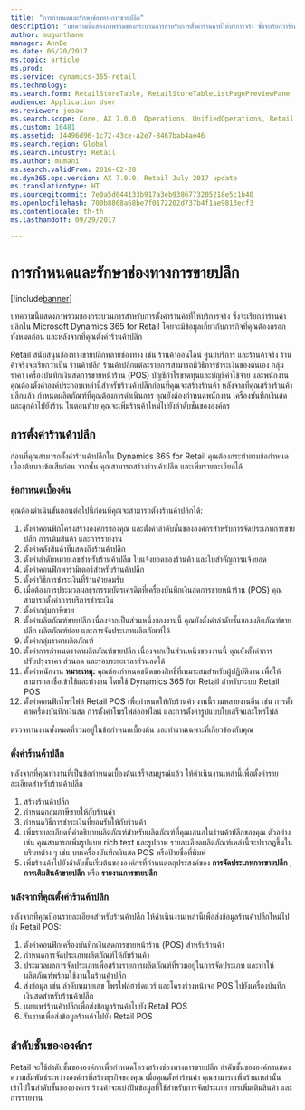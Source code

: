 ```yaml
---
title: "การกำหนดและรักษาช่องทางการขายปลีก"
description: "บทความนี้แสดงภาพรวมของกระบวนการสำหรับการตั้งค่าร้านค้าที่ให้บริการจริง ซึ่งจะเรียกว่าร้านค้าปลีกใน Microsoft Dynamics 365 for Retail โดยจะมีข้อมูลเกี่ยวกับภารกิจที่คุณต้องกรอกทั้งหมดก่อน และหลังจากที่คุณตั้งค่าร้านค้าปลีก"
author: mugunthanm
manager: AnnBe
ms.date: 06/20/2017
ms.topic: article
ms.prod: 
ms.service: dynamics-365-retail
ms.technology: 
ms.search.form: RetailStoreTable, RetailStoreTableListPagePreviewPane
audience: Application User
ms.reviewer: josaw
ms.search.scope: Core, AX 7.0.0, Operations, UnifiedOperations, Retail
ms.custom: 16481
ms.assetid: 14496d96-1c72-43ce-a2e7-8467bab4ae46
ms.search.region: Global
ms.search.industry: Retail
ms.author: mumani
ms.search.validFrom: 2016-02-28
ms.dyn365.ops.version: AX 7.0.0, Retail July 2017 update
ms.translationtype: HT
ms.sourcegitcommit: 7e0a5d044133b917a3eb9386773205218e5c1b40
ms.openlocfilehash: 700b8868a68be7f0172202d737b4f1ae9813ecf3
ms.contentlocale: th-th
ms.lasthandoff: 09/29/2017

---
```


# <a name="define-and-maintain-retail-channels"></a>การกำหนดและรักษาช่องทางการขายปลีก

[!include[banner](includes/banner.md)]


บทความนี้แสดงภาพรวมของกระบวนการสำหรับการตั้งค่าร้านค้าที่ให้บริการจริง ซึ่งจะเรียกว่าร้านค้าปลีกใน Microsoft Dynamics 365 for Retail โดยจะมีข้อมูลเกี่ยวกับภารกิจที่คุณต้องกรอกทั้งหมดก่อน และหลังจากที่คุณตั้งค่าร้านค้าปลีก

Retail สนับสนุนช่องทางขายปลีกหลายช่องทาง เช่น ร้านค้าออนไลน์ ศูนย์บริการ และร้านค้าจริง ร้านค้าจริงจะเรียกว่าเป็น ร้านค้าปลีก  ร้านค้าปลีกแต่ละรายการสามารถมีวิธีการชำระเงินของตนเอง กลุ่มราคา เครื่องบันทึกเงินสดการขายหน้าร้าน (POS) บัญชีกำไรขาดทุนและบัญชีค่าใช้จ่าย และพนักงาน คุณต้องตั้งค่าองค์ประกอบเหล่านี้สำหรับร้านค้าปลีกก่อนที่คุณจะสร้างร้านค้า หลังจากที่คุณสร้างร้านค้าปลีกแล้ว กำหนดผลิตภัณฑ์ที่คุณต้องการดำเนินการ คุณยังต้องกำหนดพนักงาน เครื่องบันทึกเงินสด และลูกค้าไปยังร้าน ในตอนท้าย คุณจะเพิ่มร้านค้าใหม่ไปยังลำดับชั้นขององค์กร

## <a name="setting-up-retail-stores"></a>การตั้งค่าร้านค้าปลีก
ก่อนที่คุณสามารถตั้งค่าร้านค้าปลีกใน Dynamics 365 for Retail คุณต้องกระทำตามข้อกำหนดเบื้องต้นบางข้อเสียก่อน จากนั้น คุณสามารถสร้างร้านค้าปลีก และเพิ่มรายละเอียดได้

### <a name="prerequisites"></a>ข้อกำหนดเบื้องต้น

คุณต้องดำเนินขั้นตอนต่อไปนี้ก่อนที่คุณจะสามารถตั้งงร้านค้าปลีกได้:

1.  ตั้งค่าคอนฟิกโครงสร้างองค์กรของคุณ และตั้งค่าลำดับชั้นขององค์กรสำหรับการจัดประเภทการขายปลีก การเติมสินค้า และการรายงาน
2.  ตั้งค่าคลังสินค้าที่แสดงถึงร้านค้าปลีก
3.  ตั้งค่าลำดับหมายเลขสำหรับร้านค้าปลีก ใบแจ้งยอดของร้านค้า และใบสำคัญการแจ้งยอด
4.  ตั้งค่าคอนฟิกพารามิเตอร์สำหรับร้านค้าปลีก
5.  ตั้งค่าวิธีการชำระเงินที่ร้านค้ายอมรับ
6.  เมื่อต้องการประมวลผลธุรกรรมบัตรเครดิตที่เครื่องบันทึกเงินสดการขายหน้าร้าน (POS) คุณสามารถตั้งค่าการบริการชำระเงิน
7.  ตั้งค่ากลุ่มภาษีขาย
8.  ตั้งค่าผลิตภัณฑ์ขายปลีก เนื่องจากเป็นส่วนหนึ่งของงานนี้ คุณยังตั้งค่าลำดับชั้นของผลิตภัณฑ์ขายปลีก ผลิตภัณฑ์ย่อย และการจัดประเภทผลิตภัณฑ์ได้
9.  ตั้งค่ากลุ่มราคาผลิตภัณฑ์
10. ตั้งค่าการกำหนดราคาผลิตภัณฑ์ขายปลีก เนื่องจากเป็นส่วนหนึ่งของงานนี้ คุณยังตั้งค่าการปรับปรุงราคา ส่วนลด และรอบระยะเวลาส่วนลดได้
11. ตั้งค่าพนักงาน **หมายเหตุ:** คุณต้องกำหนดชนิดของสิทธิ์ที่เหมาะสมสำหรับผู้ปฏิบัติงาน เพื่อให้สามารถลงชื่อเข้าใช้และทำงาน โดยใช้ Dynamics 365 for Retail สำหรับระบบ Retail POS
12. ตั้งค่าคอนฟิกโพรไฟล์ Retail POS เพื่อกำหนดให้กับร้านค้า งานนี้รวมหลายงานอื่น เช่น การตั้งค่าเครื่องบันทึกเงินสด การตั้งค่าโพรไฟล์ออฟไลน์ และการตั้งค่ารูปแบบใบเสร็จและโพรไฟล์

ตรวจทานงานทั้งหมดที่รวมอยู่ในข้อกำหนดเบื้องต้น และทำงานเฉพาะที่เกี่ยวข้องกับคุณ

### <a name="set-up-a-retail-store"></a>ตั้งค่าร้านค้าปลีก

หลังจากที่คุณทำงานที่เป็นข้อกำหนดเบื้องต้นเสร็จสมบูรณ์แล้ว ให้ดำเนินงานเหล่านี้เพื่อตั้งค่ารายละเอียดสำหรับร้านค้าปลีก

1.  สร้างร้านค้าปลีก
2.  กำหนดกลุ่มภาษีขายให้กับร้านค้า
3.  กำหนดวิธีการชำระเงินที่ยอมรับให้กับร้านค้า
4.  เพิ่มรายละเอียดที่คำอธิบายผลิตภัณฑ์สำหรับผลิตภัณฑ์ที่คุณเสนอในร้านค้าปลีกของคุณ ตัวอย่างเช่น คุณสามารถเพิ่มรูปแบบ rich text และรูปภาพ รายละเอียดผลิตภัณฑ์เหล่านี้จะปรากฏขึ้นในบริบทต่าง ๆ เช่น บนเครื่องบันทึกเงินสด POS หรือป้ายชื่อที่พิมพ์
5.  เพิ่มร้านค้าไปยังลำดับชั้นเริ่มต้นขององค์กรที่กำหนดตถุประสงค์ของ **การจัดประเภทการขายปลีก** , **การเติมสินค้าขายปลีก** หรือ **รายงานการขายปลีก**

### <a name="after-you-set-up-a-retail-store"></a>หลังจากที่คุณตั้งค่าร้านค้าปลีก

หลังจากที่คุณป้อนรายละเอียดสำหรับร้านค้าปลีก ให้ดำเนินงานเหล่านี้เพื่อส่งข้อมูลร้านค้าปลีกใหม่ไปยัง Retail POS:

1.  ตั้งค่าคอนฟิกเครื่องบันทึกเงินสดการขายหน้าร้าน (POS) สำหรับร้านค้า
2.  กำหนดการจัดประเภทผลิตภัณฑ์ให้กับร้านค้า
3.  ประมวลผลการจัดประเภทเพื่อสร้างรายการผลิตภัณฑ์ที่รวมอยู่ในการจัดประเภท และทำให้ผลิตภัณฑ์พร้อมใช้งานในร้านค้าปลีก
4.  ส่งข้อมูล เช่น ลำดับหมายเลข โพรไฟล์ฮาร์ดแวร์ และโครงร่างหน้าจอ POS ไปยังเครื่องบันทึกเงินสดสำหรับร้านค้าปลีก
5.  เผยแพร่ร้านค้าปลีกเพื่อส่งข้อมูลร้านค้าไปยัง Retail POS
6.  รันงานเพื่อส่งข้อมูลร้านค้าไปยัง Retail POS

## <a name="organization-hierarchies"></a>ลำดับชั้นขององค์กร
Retail จะใช้ลำดับชั้นขององค์กรเพื่อกำหนดโครงสร้างช่องทางการขายปลีก ลำดับชั้นขององค์กรแสดงความสัมพันธ์ระหว่างองค์กรที่สร้างธุรกิจของคุณ เมื่อคุณตั้งค่าร้านค้า คุณสามารถเพิ่มร้านเหล่านั้นเข้าไปในลำดับชั้นขององค์กร ร้านค้าจะแบ่งปันข้อมูลที่ใช้สำหรับการจัดประเภท การเพิ่มเติมสินค้า และการรายงาน




